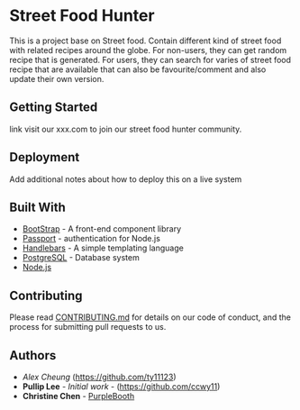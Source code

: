 #  Street Food Hunter

This is a project base on Street food. Contain different kind of street food with related recipes around the globe.
For non-users, they can get random recipe that is generated. 
For users, they can search for varies of street food recipe that are available that can also be favourite/comment and also update their own version.

## Getting Started

link visit our xxx.com to join our street food hunter community.


## Deployment

Add additional notes about how to deploy this on a live system

## Built With

* [BootStrap](https://getbootstrap.com/) - A front-end component library
* [Passport](http://www.passportjs.org) - authentication for Node.js
* [Handlebars](https://handlebarsjs.com/guide/) - A simple templating language
* [PostgreSQL](https://www.postgresql.org) - Database system 
* [Node.js](hhttps://nodejs.org/en/about/)


## Contributing

Please read [CONTRIBUTING.md](https://gist.github.com/PurpleBooth/b24679402957c63ec426) for details on our code of conduct, and the process for submitting pull requests to us.

## Authors

* **Alex* Cheung* (https://github.com/ty11123)
* **Pullip Lee** - *Initial work* - (https://github.com/ccwy11)
* **Christine Chen** - [PurpleBooth](https://github.com/Lip1023)

